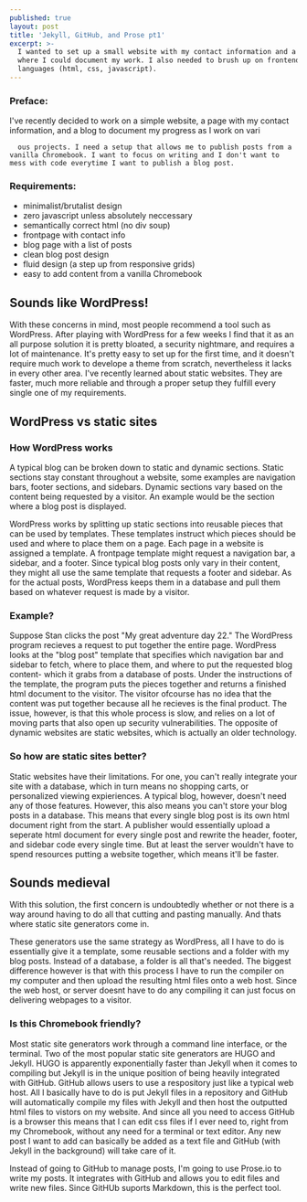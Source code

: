 ```yaml
---
published: true
layout: post
title: 'Jekyll, GitHub, and Prose pt1'
excerpt: >-
  I wanted to set up a small website with my contact information and a blog
  where I could document my work. I also needed to brush up on frontend
  languages (html, css, javascript).
---
```

### Preface: 
I've recently decided to work on a simple website, a page with my contact information, and a blog to document my progress as I work on vari  
  
    
      
      ous projects. I need a setup that allows me to publish posts from a vanilla Chromebook. I want to focus on writing and I don't want to mess with code everytime I want to publish a blog post.

### Requirements:

- minimalist/brutalist design
- zero javascript unless absolutely neccessary
- semantically correct html (no div soup)
- frontpage with contact info
- blog page with a list of posts
- clean blog post design
- fluid design (a step up from responsive grids)
- easy to add content from a vanilla Chromebook

## Sounds like WordPress!

With these concerns in mind, most people recommend a tool such as WordPress. After playing with WordPress for a few weeks I find that it as an all purpose solution it is pretty bloated, a security nightmare, and requires a lot of maintenance. It's pretty easy to set up for the first time, and it doesn't require much work to develope a theme from scratch, nevertheless it lacks in every other area. I've recently learned about static websites. They are faster, much more reliable and through a proper setup they fulfill every single one of my requirements.

## WordPress vs static sites

### How WordPress works

A typical blog can be broken down to static and dynamic sections. Static sections stay constant throughout a website, some examples are navigation bars, footer sections, and sidebars. Dynamic sections vary based on the content being requested by a visitor. An example would be the section where a blog post is displayed.



WordPress works by splitting up static sections into reusable pieces that can be used by templates. These templates instruct which pieces should be used and where to place them on a page. Each page in a website is assigned a template. A frontpage template might request a navigation bar, a sidebar, and a footer. Since typical blog posts only vary in their content, they might all use the same template that requests a footer and sidebar. As for the actual posts, WordPress keeps them in a database and pull them based on whatever request is made by a visitor. 

### Example?
Suppose Stan clicks the post "My great adventure day 22." The WordPress program recieves a request to put together the entire page. WordPress looks at the "blog post" template that specifies which navigation bar and sidebar to fetch, where to place them, and where to put the requested blog content- which it grabs from a database of posts. Under the instructions of the template, the program puts the pieces together and returns a finished html document to the visitor. The visitor ofcourse  has no idea that the content was put together because all he recieves is the final product. The issue, however, is that this whole process is slow, and relies on a lot of moving parts that also open up security vulnerabilities. The opposite of dynamic websites are static websites, which is actually an older technology.

### So how are static sites better?
Static websites have their limitations. For one, you can't really integrate your site with a database, which in turn means no shopping carts, or personalized viewing expieriences. A typical blog, however, doesn't need any of those features. However, this also means you can't store your blog posts in a database. This means that every single blog post is its own html document right from the start. A publisher would essentially upload a seperate html document for every single post and rewrite the header, footer, and sidebar code every single time. But at least the server wouldn't have to spend resources putting a website together, which means it'll be faster. 

## Sounds medieval
With this solution, the first concern is undoubtedly whether or not there is a way around having to do all that cutting and pasting manually. And thats where static site generators come in.

These generators use the same strategy as WordPress, all I have to do is essentially give it a template, some reusable sections and a folder with my blog posts. Instead of a database, a folder is all that's needed. The biggest difference however is that with this process I have to run the compiler on my computer and then upload the resulting html files onto a web host. Since the web host, or server doesnt have to do any compiling it can just focus on delivering webpages to a visitor. 

### Is this Chromebook friendly?
Most static site generators work through a command line interface, or the terminal. Two of the most popular static site generators are HUGO and Jekyll. HUGO is apparently exponentially faster than Jekyll when it comes to compiling but Jekyll is in the unique position of being heavily integrated with GitHub. GitHub allows users to use a respository just like a typical web host. All I basically have to do is put Jekyll files in a repository and GitHub will automatically compile my files with Jekyll and then host the outputted html files to vistors on my website. And since all you need to access GitHub is a browser this means that I can edit css files if I ever need to, right from my Chromebook, without any need for a terminal or text editor. Any new post I want to add can basically be added as a text file and GitHub (with Jekyll in the background) will take care of it.

Instead of going to GitHub to manage posts, I'm going to use Prose.io to write my posts. It integrates with GitHub and allows you to edit files and write new files. Since GitHUb suports Markdown, this is the perfect tool. 
